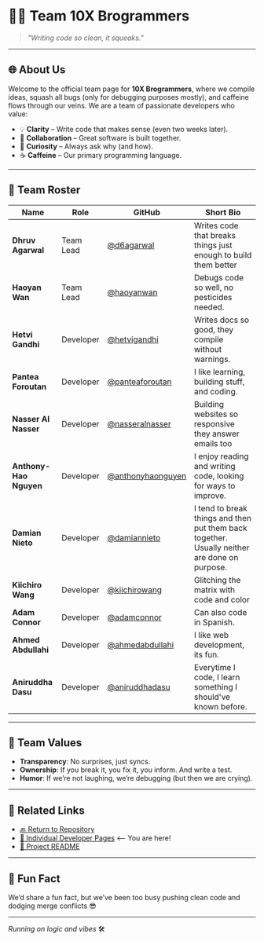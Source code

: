 # 🧑‍💻 Team 10X Brogrammers

> *"Writing code so clean, it squeaks."*

---

## 🌐 About Us

Welcome to the official team page for **10X Brogrammers**, where we compile ideas, squash all bugs (only for debugging purposes mostly), and caffeine flows through our veins. We are a team of passionate developers who value:

- 💡 **Clarity** – Write code that makes sense (even two weeks later).
- 🤝 **Collaboration** – Great software is built together.
- 🧐 **Curiosity** – Always ask why (and how).
- ☕️ **Caffeine** – Our primary programming language.

---

## 🧾 Team Roster

| Name           | Role               | GitHub                            | Short Bio |
|----------------|--------------------|------------------------------------|-----------|
| **Dhruv Agarwal** | Team Lead | [@d6agarwal](https://github.com/d6agarwal) |Writes code that breaks things just enough to build them better |
| **Haoyan Wan** | Team Lead | [@haoyanwan](https://github.com/haoyanwan) | Debugs code so well, no pesticides needed. |
| **Hetvi Gandhi** | Developer | [@hetvigandhi](https://github.com/hetvi1511) | Writes docs so good, they compile without warnings. |
| **Pantea Foroutan** | Developer | [@panteaforoutan](https://github.com/Panteaforoutan) | I like learning, building stuff, and coding. |
| **Nasser Al Nasser** | Developer | [@nasseralnasser](https://github.com/nascaral) | Building websites so responsive they answer emails too |
| **Anthony-Hao Nguyen** | Developer | [@anthonyhaonguyen](https://github.com/AnthonyHaoNguyen) | I enjoy reading and writing code, looking for ways to improve. |
| **Damian Nieto** | Developer | [@damiannieto](https://github.com/DamianGN136) | I tend to break things and then put them back together. Usually neither are done on purpose. |
| **Kiichiro Wang** | Developer | [@kiichirowang]() | Glitching the matrix with code and color |
| **Adam Connor** | Developer | [@adamconnor](https://github.com/adam-hehe) | Can also code in Spanish. |
| **Ahmed Abdullahi** | Developer | [@ahmedabdullahi](https://github.com/axmed-cs) | I like web development, its fun. |
| **Aniruddha Dasu** | Developer | [@aniruddhadasu](https://github.com/adasu14) | Everytime I code, I learn something I should've known before. | 

---

## 🎯 Team Values

- **Transparency**: No surprises, just syncs.
- **Ownership**: If you break it, you fix it, you inform. And write a test.
- **Humor**: If we’re not laughing, we’re debugging (but then we are crying).

---

## 🔗 Related Links

- [🔙 Return to Repository](../)
- [📄 Individual Developer Pages](./team.md) <-- You are here!
- [📌 Project README](../README.md)

---

## 🧪 Fun Fact

We’d share a fun fact, but we’ve been too busy pushing clean code and dodging merge conflicts 😎

---

_Running on logic and vibes_ 🛠️
